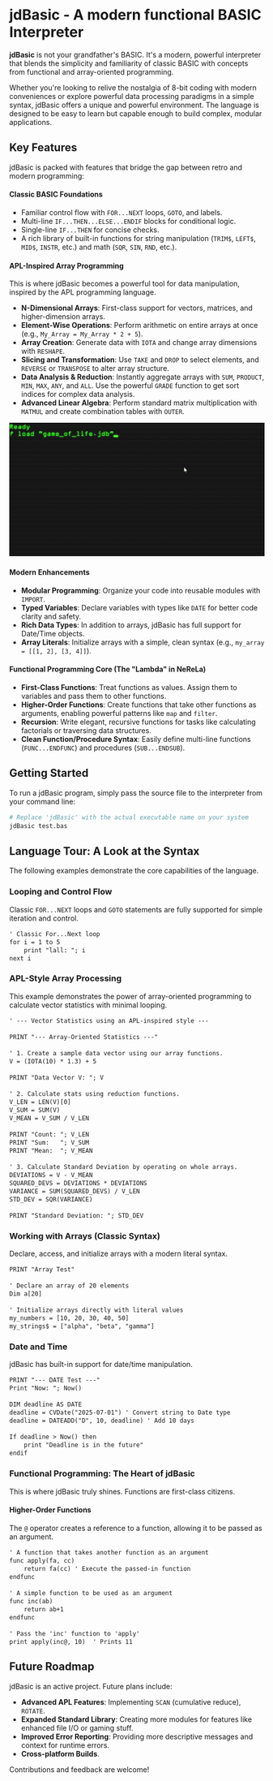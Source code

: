 # jdBasic - A modern functional BASIC Interpreter

**jdBasic** is not your grandfather's BASIC. It's a modern, powerful interpreter that blends the simplicity and familiarity of classic BASIC with concepts from functional and array-oriented programming.

Whether you're looking to relive the nostalgia of 8-bit coding with modern conveniences or explore powerful data processing paradigms in a simple syntax, jdBasic offers a unique and powerful environment. The language is designed to be easy to learn but capable enough to build complex, modular applications.

## Key Features

jdBasic is packed with features that bridge the gap between retro and modern programming:

#### Classic BASIC Foundations

* Familiar control flow with `FOR...NEXT` loops, `GOTO`, and labels.
* Multi-line `IF...THEN...ELSE...ENDIF` blocks for conditional logic.
* Single-line `IF...THEN` for concise checks.
* A rich library of built-in functions for string manipulation (`TRIM$`, `LEFT$`, `MID$`, `INSTR`, etc.) and math (`SQR`, `SIN`, `RND`, etc.).

#### APL-Inspired Array Programming

This is where jdBasic becomes a powerful tool for data manipulation, inspired by the APL programming language.

* **N-Dimensional Arrays**: First-class support for vectors, matrices, and higher-dimension arrays.
* **Element-Wise Operations**: Perform arithmetic on entire arrays at once (e.g., `My_Array = My_Array * 2 + 5`).
* **Array Creation**: Generate data with `IOTA` and change array dimensions with `RESHAPE`.
* **Slicing and Transformation**: Use `TAKE` and `DROP` to select elements, and `REVERSE` or `TRANSPOSE` to alter array structure.
* **Data Analysis & Reduction**: Instantly aggregate arrays with `SUM`, `PRODUCT`, `MIN`, `MAX`, `ANY`, and `ALL`. Use the powerful `GRADE` function to get sort indices for complex data analysis.
* **Advanced Linear Algebra**: Perform standard matrix multiplication with `MATMUL` and create combination tables with `OUTER`.

 ![APL Demo](demo.gif)

#### Modern Enhancements

* **Modular Programming**: Organize your code into reusable modules with `IMPORT`.
* **Typed Variables**: Declare variables with types like `DATE` for better code clarity and safety.
* **Rich Data Types**: In addition to arrays, jdBasic has full support for Date/Time objects.
* **Array Literals**: Initialize arrays with a simple, clean syntax (e.g., `my_array = [[1, 2], [3, 4]]`).

#### Functional Programming Core (The "Lambda" in NeReLa)

* **First-Class Functions**: Treat functions as values. Assign them to variables and pass them to other functions.
* **Higher-Order Functions**: Create functions that take other functions as arguments, enabling powerful patterns like `map` and `filter`.
* **Recursion**: Write elegant, recursive functions for tasks like calculating factorials or traversing data structures.
* **Clean Function/Procedure Syntax**: Easily define multi-line functions (`FUNC...ENDFUNC`) and procedures (`SUB...ENDSUB`).

## Getting Started

To run a jdBasic program, simply pass the source file to the interpreter from your command line:

```sh
# Replace 'jdBasic' with the actual executable name on your system
jdBasic test.bas
```

## Language Tour: A Look at the Syntax

The following examples demonstrate the core capabilities of the language.

### Looping and Control Flow

Classic `FOR...NEXT` loops and `GOTO` statements are fully supported for simple iteration and control.

```basic
' Classic For...Next loop
for i = 1 to 5
    print "lall: "; i
next i
```

### APL-Style Array Processing

This example demonstrates the power of array-oriented programming to calculate vector statistics with minimal looping.

```basic
' --- Vector Statistics using an APL-inspired style ---

PRINT "--- Array-Oriented Statistics ---"

' 1. Create a sample data vector using our array functions.
V = (IOTA(10) * 1.3) + 5

PRINT "Data Vector V: "; V

' 2. Calculate stats using reduction functions.
V_LEN = LEN(V)[0]
V_SUM = SUM(V)
V_MEAN = V_SUM / V_LEN

PRINT "Count: "; V_LEN
PRINT "Sum:   "; V_SUM
PRINT "Mean:  "; V_MEAN

' 3. Calculate Standard Deviation by operating on whole arrays.
DEVIATIONS = V - V_MEAN
SQUARED_DEVS = DEVIATIONS * DEVIATIONS
VARIANCE = SUM(SQUARED_DEVS) / V_LEN
STD_DEV = SQR(VARIANCE)

PRINT "Standard Deviation: "; STD_DEV
```

### Working with Arrays (Classic Syntax)

Declare, access, and initialize arrays with a modern literal syntax.

```basic
PRINT "Array Test"

' Declare an array of 20 elements
Dim a[20]

' Initialize arrays directly with literal values
my_numbers = [10, 20, 30, 40, 50]
my_strings$ = ["alpha", "beta", "gamma"]
```

### Date and Time

jdBasic has built-in support for date/time manipulation.

```basic
PRINT "--- DATE Test ---"
Print "Now: "; Now()

DIM deadline AS DATE
deadline = CVDate("2025-07-01") ' Convert string to Date type
deadline = DATEADD("D", 10, deadline) ' Add 10 days

If deadline > Now() then
    print "Deadline is in the future"
endif
```

### Functional Programming: The Heart of jdBasic

This is where jdBasic truly shines. Functions are first-class citizens.

#### Higher-Order Functions

The `@` operator creates a reference to a function, allowing it to be passed as an argument.

```basic
' A function that takes another function as an argument
func apply(fa, cc)
    return fa(cc) ' Execute the passed-in function
endfunc

' A simple function to be used as an argument
func inc(ab)
    return ab+1
endfunc

' Pass the 'inc' function to 'apply'
print apply(inc@, 10)  ' Prints 11
```

## Future Roadmap

jdBasic is an active project. Future plans include:

* **Advanced APL Features**: Implementing `SCAN` (cumulative reduce), `ROTATE`.
* **Expanded Standard Library**: Creating more modules for features like enhanced file I/O or gaming stuff.
* **Improved Error Reporting**: Providing more descriptive messages and context for runtime errors.
* **Cross-platform Builds**.

Contributions and feedback are welcome!